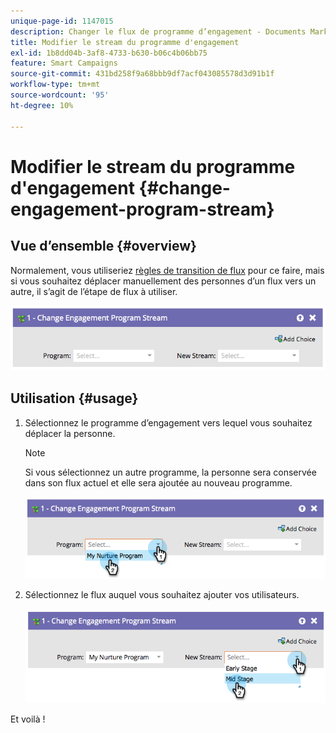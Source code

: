 ```yaml
---
unique-page-id: 1147015
description: Changer le flux de programme d’engagement - Documents Marketo - Documentation du produit
title: Modifier le stream du programme d'engagement
exl-id: 1b8dd04b-3af8-4733-b630-b06c4b06bb75
feature: Smart Campaigns
source-git-commit: 431bd258f9a68bbb9df7acf043085578d3d91b1f
workflow-type: tm+mt
source-wordcount: '95'
ht-degree: 10%

---
```


# Modifier le stream du programme d&#39;engagement {#change-engagement-program-stream}

## Vue d’ensemble {#overview}

Normalement, vous utiliseriez [règles de transition de flux](/help/marketo/product-docs/email-marketing/drip-nurturing/engagement-program-streams/transition-people-between-engagement-streams.md) pour ce faire, mais si vous souhaitez déplacer manuellement des personnes d’un flux vers un autre, il s’agit de l’étape de flux à utiliser.

![](assets/image2014-9-22-14-3a52-3a14.png)

## Utilisation {#usage}

1. Sélectionnez le programme d’engagement vers lequel vous souhaitez déplacer la personne.

   >[!NOTE]
   >
   >Si vous sélectionnez un autre programme, la personne sera conservée dans son flux actuel et elle sera ajoutée au nouveau programme.

   ![](assets/image2014-9-22-14-3a52-3a50.png)

1. Sélectionnez le flux auquel vous souhaitez ajouter vos utilisateurs.

   ![](assets/image2014-9-22-14-3a52-3a59.png)

Et voilà !
